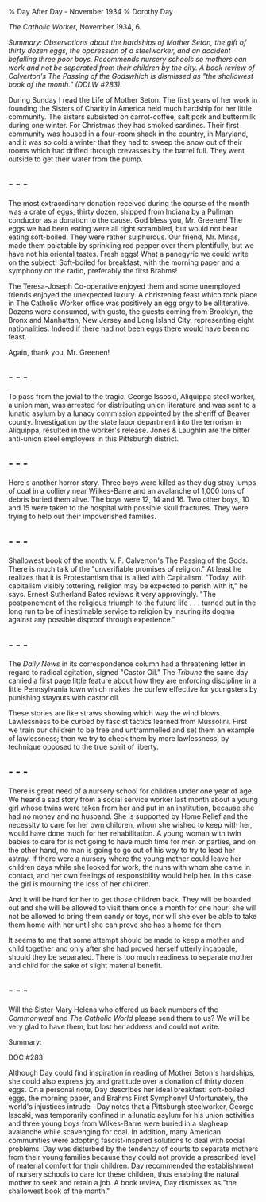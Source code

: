 % Day After Day - November 1934
% Dorothy Day

*The Catholic Worker*, November 1934, 6.

*Summary: Observations about the hardships of Mother Seton, the gift of
thirty dozen eggs, the oppression of a steelworker, and an accident
befalling three poor boys. Recommends nursery schools so mothers can
work and not be separated from their children by the city. A book review
of Calverton's *The Passing of the Gods*which is dismissed as "the
shallowest book of the month." (DDLW \#283).*

During Sunday I read the Life of Mother Seton. The first years of her
work in founding the Sisters of Charity in America held much hardship
for her little community. The sisters subsisted on carrot-coffee, salt
pork and buttermilk during one winter. For Christmas they had smoked
sardines. Their first community was housed in a four-room shack in the
country, in Maryland, and it was so cold a winter that they had to sweep
the snow out of their rooms which had drifted through crevasses by the
barrel full. They went outside to get their water from the pump.

## - - -

The most extraordinary donation received during the course of the month
was a crate of eggs, thirty dozen, shipped from Indiana by a Pullman
conductor as a donation to the cause. God bless you, Mr. Greenen! The
eggs we had been eating were all right scrambled, but would not bear
eating soft-boiled. They were rather sulphurous. Our friend, Mr. Minas,
made them palatable by sprinkling red pepper over them plentifully, but
we have not his oriental tastes. Fresh eggs! What a panegyric we could
write on the subject! Soft-boiled for breakfast, with the morning paper
and a symphony on the radio, preferably the first Brahms!

The Teresa-Joseph Co-operative enjoyed them and some unemployed friends
enjoyed the unexpected luxury. A christening feast which took place in
The Catholic Worker office was positively an egg orgy to be
alliterative. Dozens were consumed, with gusto, the guests coming from
Brooklyn, the Bronx and Manhattan, New Jersey and Long Island City,
representing eight nationalities. Indeed if there had not been eggs
there would have been no feast.

Again, thank you, Mr. Greenen!

## - - -

To pass from the jovial to the tragic. George Issoski, Aliquippa steel
worker, a union man, was arrested for distributing union literature and
was sent to a lunatic asylum by a lunacy commission appointed by the
sheriff of Beaver county. Investigation by the state labor department
into the terrorism in Aliquippa, resulted in the worker's release. Jones
& Laughlin are the bitter anti-union steel employers in this Pittsburgh
district.

## - - -

Here's another horror story. Three boys were killed as they dug stray
lumps of coal in a colliery near Wilkes-Barre and an avalanche of 1,000
tons of debris buried them alive. The boys were 12, 14 and 16. Two other
boys, 10 and 15 were taken to the hospital with possible skull
fractures. They were trying to help out their impoverished families.

## - - -

Shallowest book of the month: V. F. Calverton's The Passing of the Gods.
There is much talk of the "unverifiable promises of religion." At least
he realizes that it is Protestantism that is allied with Capitalism.
"Today, with capitalism visibly tottering, religion may be expected to
perish with it," he says. Ernest Sutherland Bates reviews it very
approvingly. "The postponement of the religious triumph to the future
life . . . turned out in the long run to be of inestimable service to
religion by insuring its dogma against any possible disproof through
experience."

## - - -

The *Daily News* in its correspondence column had a threatening letter
in regard to radical agitation, signed "Castor Oil." The *Tribune* the
same day carried a first page little feature about how they are
enforcing discipline in a little Pennsylvania town which makes the
curfew effective for youngsters by punishing stayouts with castor oil.

These stories are like straws showing which way the wind blows.
Lawlessness to be curbed by fascist tactics learned from Mussolini.
First we train our children to be free and untrammelled and set them an
example of lawlessness; then we try to check them by more lawlessness,
by technique opposed to the true spirit of liberty.

## - - -

There is great need of a nursery school for children under one year of
age. We heard a sad story from a social service worker last month about
a young girl whose twins were taken from her and put in an institution,
because she had no money and no husband. She is supported by Home Relief
and the necessity to care for her own children, whom she wished to keep
with her, would have done much for her rehabilitation. A young woman
with twin babies to care for is not going to have much time for men or
parties, and on the other hand, no man is going to go out of his way to
try to lead her astray. If there were a nursery where the young mother
could leave her children days while she looked for work, the nuns with
whom she came in contact, and her own feelings of responsibility would
help her. In this case the girl is mourning the loss of her children.

And it will be hard for her to get those children back. They will be
boarded out and she will be allowed to visit them once a month for one
hour; she will not be allowed to bring them candy or toys, nor will she
ever be able to take them home with her until she can prove she has a
home for them.

It seems to me that some attempt should be made to keep a mother and
child together and only after she had proved herself utterly incapable,
should they be separated. There is too much readiness to separate mother
and child for the sake of slight material benefit.

## - - -

Will the Sister Mary Helena who offered us back numbers of the
*Commonweal* and *The Catholic World* please send them to us? We will be
very glad to have them, but lost her address and could not write.

Summary:

DOC \#283

Although Day could find inspiration in reading of Mother Seton's
hardships, she could also express joy and gratitude over a donation of
thirty dozen eggs. On a personal note, Day describes her ideal
breakfast: soft-boiled eggs, the morning paper, and Brahms First
Symphony! Unfortunately, the world's injustices intrude--Day notes that
a Pittsburgh steelworker, George Issoski, was temporarily confined in a
lunatic asylum for his union activities and three young boys from
Wilkes-Barre were buried in a slagheap avalanche while scavenging for
coal. In addition, many American communities were adopting
fascist-inspired solutions to deal with social problems. Day was
disturbed by the tendency of courts to separate mothers from their young
families because they could not provide a prescribed level of material
comfort for their children. Day recommended the establishment of nursery
schools to care for these children, thus enabling the natural mother to
seek and retain a job. A book review, Day dismisses as "the shallowest
book of the month."
